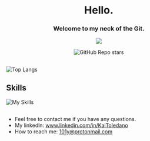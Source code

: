  <div align="center">
   
 # Hello.
 ### Welcome to my neck of the Git.
   
 ![](https://komarev.com/ghpvc/?username=Kai375&abbreviated=true)
 
 ![GitHub Repo stars](https://img.shields.io/github/stars/Kai375?style=social)

 </div>

##
  ![Top Langs](https://github-readme-stats.vercel.app/api/top-langs/?username=Kai375&theme=radical&bg_color=0D1117&layout=donut&langs_count=8&hide_border=true&hide=CSS,JavaScript,HTML,MakeFile&&size_weight=0.5&count_weight=0.5&CACHE_SECONDS)

  ## Skills
  ![My Skills](https://skillicons.dev/icons?i=java,c,python,cpp&theme=dark&center=true&perline=5)

##




 
* Feel free to contact me if you have any questions.
* My linkedln: www.linkedin.com/in/KaiToledano
* How to reach me: 101y@protonmail.com

 
